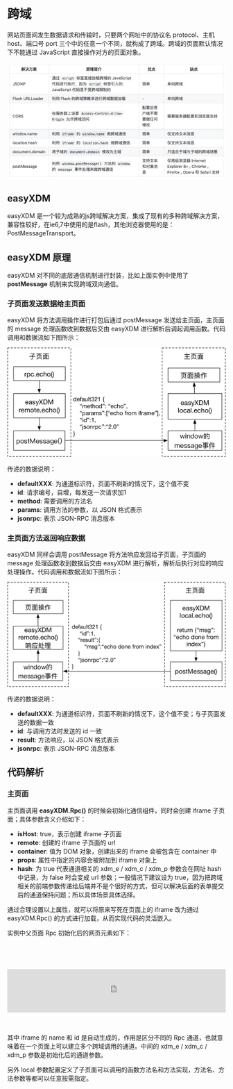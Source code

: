 # 跨域

网站页面间发生数据请求和传输时，只要两个网址中的协议名 protocol、主机 host、端口号 port 三个中的任意一个不同，就构成了跨域。跨域的页面默认情况下不能通过 JavaScript 直接操作对方的页面对象。

![主页面通信](./pic/pic.jpg)






## easyXDM

easyXDM 是一个较为成熟的js跨域解决方案，集成了现有的多种跨域解决方案，兼容性较好，在ie6,7中使用的是flash，其他浏览器使用的是：PostMessageTransport。


## easyXDM 原理
easyXDM 对不同的底层通信机制进行封装，比如上面实例中使用了 **postMessage** 机制来实现跨域双向通信。

### 子页面发送数据给主页面

easyXDM 将方法调用操作进行打包后通过 postMessage 发送给主页面，主页面的 message 处理函数收到数据后交由 easyXDM 进行解析后调起调用函数。代码调用和数据流如下图所示：

![子页面通信](./pic/pic1.jpg)

传递的数据说明：

* **defaultXXX**: 为通道标识符，页面不刷新的情况下，这个值不变
* **id**: 请求编号，自增，每发送一次请求加1
* **method**: 需要调用的方法名
* **params**: 调用方法的参数，以 JSON 格式表示
* **jsonrpc**: 表示 JSON-RPC 消息版本


### 主页面方法返回响应数据
easyXDM 同样会调用 postMessage 将方法响应发回给子页面，子页面的 message 处理函数收到数据后交由 easyXDM 进行解析，解析后执行对应的响应处理操作。代码调用和数据流如下图所示：

![主页面通信](./pic/pic2.jpg)

传递的数据说明：

* **defaultXXX**: 为通道标识符，页面不刷新的情况下，这个值不变；与子页面发送的数据一致
* **id**: 与调用方法时发送的 id 一致
* **result**: 方法响应，以 JSON 格式表示
* **jsonrpc**: 表示 JSON-RPC 消息版本


## 代码解析

### 主页面
主页面调用 **easyXDM.Rpc()** 的时候会初始化通信组件，同时会创建 iframe 子页面；具体参数含义介绍如下：

* **isHost**: true，表示创建 iframe 子页面
* **remote**: 创建的 iframe 子页面的 url
* **container**: 值为 DOM 对象，创建出来的 iframe 会被包含在 container 中
* **props**: 属性中指定的内容会被附加到 iframe 对象上
* **hash**: 为 true 代表通道相关的 xdm_e / xdm_c / xdm_p 参数会在网址 hash 中记录，为 false 时会变成 url 参数；一般情况下建议设为 true，因为把跨域相关的前端参数传递给后端并不是个很好的方式，但可以解决后面的表单提交后的通道保持问题；所以具体场景具体选择。

通过合理设置以上属性，就可以将原来写死在页面上的 iframe 改为通过 easyXDM.Rpc() 的方式进行加载，从而实现代码的灵活嵌入。

实例中父页面 Rpc 初始化后的网页元素如下：

<pre><code>
    <div id="container">
      <iframe 
        name="easyXDM_default5341_provider"
        id="easyXDM_default5341_provider"
        frameborder="0"
        scrolling="no"
        src="http://localhost:3001/iframe.html#xdm_e=http%3A%2F%2Flocalhost%3A3000&amp;xdm_c=default5341&amp;xdm_p=1" 
        style="width: 100%; height: 100px;">
      </iframe>
    </div>
</pre></code>

其中 iframe 的 name 和 id 是自动生成的，作用是区分不同的 Rpc 通道，也就意味着在一个页面上可以建立多个跨域调用的通道。中间的 xdm_e / xdm_c / xdm_p 参数是初始化后的通道参数。

另外 local 参数配置定义了子页面可以调用的函数方法名和方法实现，方法名、方法参数等都可以任意按需指定。















